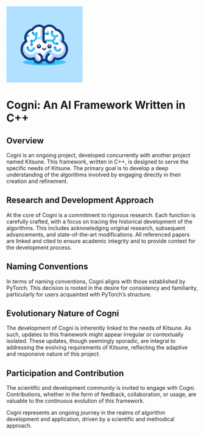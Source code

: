 <img src="docs/images/Cogni_logo.png" ald="Cogni Logo" width="200">

# Cogni: An AI Framework Written in C++
## Overview

Cogni is an ongoing project, developed concurrently with another project named Kitsune. This framework, written in C++, is designed to serve the specific needs of Kitsune. The primary goal is to develop a deep understanding of the algorithms involved by engaging directly in their creation and refinement.
## Research and Development Approach

At the core of Cogni is a commitment to rigorous research. Each function is carefully crafted, with a focus on tracing the historical development of the algorithms. This includes acknowledging original research, subsequent advancements, and state-of-the-art modifications. All referenced papers are linked and cited to ensure academic integrity and to provide context for the development process.
## Naming Conventions

In terms of naming conventions, Cogni aligns with those established by PyTorch. This decision is rooted in the desire for consistency and familiarity, particularly for users acquainted with PyTorch’s structure.
## Evolutionary Nature of Cogni

The development of Cogni is inherently linked to the needs of Kitsune. As such, updates to this framework might appear irregular or contextually isolated. These updates, though seemingly sporadic, are integral to addressing the evolving requirements of Kitsune, reflecting the adaptive and responsive nature of this project.
## Participation and Contribution

The scientific and development community is invited to engage with Cogni. Contributions, whether in the form of feedback, collaboration, or usage, are valuable to the continuous evolution of this framework.

Cogni represents an ongoing journey in the realms of algorithm development and application, driven by a scientific and methodical approach.